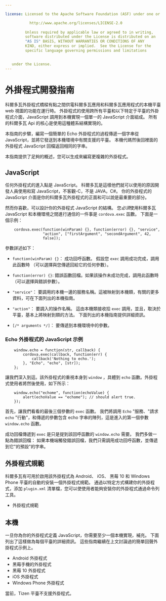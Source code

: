 ```yaml
---

license: Licensed to the Apache Software Foundation (ASF) under one or more contributor license agreements. See the NOTICE file distributed with this work for additional information regarding copyright ownership. The ASF licenses this file to you under the Apache License, Version 2.0 (the "License"); you may not use this file except in compliance with the License. You may obtain a copy of the License at

           http://www.apache.org/licenses/LICENSE-2.0
    
         Unless required by applicable law or agreed to in writing,
         software distributed under the License is distributed on an
         "AS IS" BASIS, WITHOUT WARRANTIES OR CONDITIONS OF ANY
         KIND, either express or implied.  See the License for the
         specific language governing permissions and limitations
    

   under the License.
---
```


# 外掛程式開發指南

科爾多瓦外掛程式橋樑有點之間供電科爾多瓦應用和科爾多瓦應用程式的本機平臺 web 視圖的功能在運行時。 外掛程式的使用跨所有平臺和以下特定于平臺的外掛程式介面，JavaScript 調用到本機實現一個單一的 JavaScript 介面組成。 所有的科爾多瓦 Api 的核心是使用這種體系結構實現的。

本指南的步驟，編寫一個簡單的 Echo 外掛程式的過程傳遞一個字串從 JavaScript，並將它發送到本機環境中有關支援的平臺。 本機代碼然後回裡面的外掛程式 JavaScript 回檔返回相同的字串。

本指南提供了足夠的概述，您可以生成來編寫更複雜的外掛程式。

## JavaScript

任何外掛程式的進入點是 JavaScript。 科爾多瓦是這樣他們就可以使用的原因開發人員使用和寫 JavaScript，不客觀-C，不是 JAVA，C#。 你的外掛程式的 JavaScript 介面是你的科爾多瓦外掛程式的正面和可以說是最重要的部分。

然而你喜歡，可以設計你的外掛程式 JavaScript 的結構。 您*必須*使用科爾多瓦 JavaScript 和本機環境之間進行通信的一件事是 `cordova.exec` 函數。 下面是一個示例：

        cordova.exec(function(winParam) {}, function(error) {}, "service",
                     "action", ["firstArgument", "secondArgument", 42,
                     false]);
    

參數詳述如下：

*   `function(winParam) {}`： 成功回呼函數。 假設您 `exec` 調用成功完成，調用此函數時 （可以選擇與您傳遞回給它的任何參數）。

*   `function(error) {}`: 錯誤函數回檔。如果該操作未成功完成，調用此函數時 （可以選擇與錯誤參數）。

*   `"service"`： 要調用的本機一邊的服務名稱。這被映射到本機類，有關的更多資料，可在下面列出的本機指南。

*   `"action"`： 要調入的操作名稱。 這由本機類接收拾 `exec` 調用，並且，取決於平臺，基本上將映射到類的方法。 下面列出的本機指南提供詳細資訊。

*   `[/* arguments */]`： 要傳遞到本機環境中的參數。

### Echo 外掛程式的 JavaScript 示例

        window.echo = function(str, callback) {
            cordova.exec(callback, function(err) {
                callback('Nothing to echo.');
            }, "Echo", "echo", [str]);
        };
    

讓我們深入到這。該外掛程式的重視本身到 `window` ，具體到 `echo` 函數。外掛程式使用者將然後使用，如下所示：

        window.echo("echome", function(echoValue) {
            alert(echoValue == "echome"); // should alert true.
        });
    

首先，讓我們看看的最後三個參數的 `exec` 函數。 我們將調用 `Echo` "服務、"請求 `echo` "行動"，和傳遞的參數包含 echo 字串的陣列，這是進入的第一個參數 `window.echo` 函數。

成功回檔傳遞到 `exec` 是只是提到該回呼函數的 `window.echo` 需要。 我們多做一點為錯誤回檔： 如果本機端觸發錯誤回檔，我們只需調用成功回呼函數，並傳遞到它"的預設"的字串。

## 外掛程式規範

科爾多瓦有可用於啟用該外掛程式為 Android、 iOS、 黑莓 10 和 Windows Phone 平臺的自動的安裝一個外掛程式規範。 通過以特定方式構建你的外掛程式，添加 `plugin.xml` 清單檔，您可以使使用者能夠安裝你的外掛程式通過命令列工具。

*   外掛程式規範

## 本機

一旦你為你的外掛程式定義 JavaScript，你需要至少一個本機實現，補充。 下面列出了這樣做為每個平臺的詳細資訊。 這些指南繼續在上文討論過的簡單回聲外掛程式示例上。

*   Android 外掛程式
*   黑莓手機的外掛程式
*   黑莓 10 外掛程式
*   iOS 外掛程式
*   Windows Phone 外掛程式

當前，Tizen 平臺不支援外掛程式。